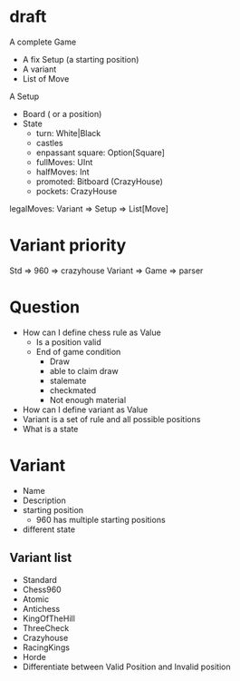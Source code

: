 # draft

A complete Game
  - A fix Setup (a starting position)
  - A variant
  - List of Move

A Setup
  - Board ( or a position)
  - State
    - turn: White|Black
    - castles
    - enpassant square: Option[Square]
    - fullMoves: UInt
    - halfMoves: Int
    - promoted: Bitboard (CrazyHouse)
    - pockets: CrazyHouse

legalMoves: Variant => Setup => List[Move]

# Variant priority

Std => 960 => crazyhouse
Variant => Game => parser

# Question
- How can I define chess rule as Value
  - Is a position valid
  - End of game condition
    - Draw
    - able to claim draw
    - stalemate
    - checkmated
    - Not enough material
- How can I define variant as Value
- Variant is a set of rule and all possible positions
- What is a state

# Variant
- Name
- Description
- starting position
  - 960 has multiple starting positions
- different state

## Variant list

  - Standard
  - Chess960
  - Atomic
  - Antichess
  - KingOfTheHill
  - ThreeCheck
  - Crazyhouse
  - RacingKings
  - Horde
  - Differentiate between Valid Position and Invalid position
